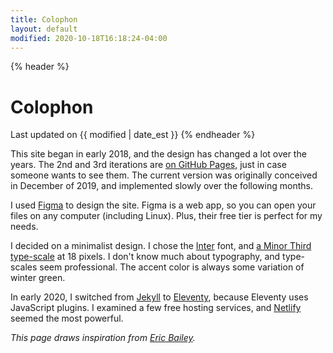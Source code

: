 ```yaml
---
title: Colophon
layout: default
modified: 2020-10-18T16:18:24-04:00
---
```


{% header %}
# Colophon
Last updated on {{ modified | date_est }}
{% endheader %}

This site began in early 2018, and the design has changed a lot over the years. The 2nd and 3rd iterations are [on GitHub Pages](https://binyamin.github.io/archives), just in case someone wants to see them. The current version was originally conceived in December of 2019, and implemented slowly over the following months.

I used [Figma](https://figma.com) to design the site. Figma is a web app, so you can open your files on any computer (including Linux). Plus, their free tier is perfect for my needs.

I decided on a minimalist design. I chose the [Inter](https://rsms.me/inter) font, and [a Minor Third type-scale](https://type-scale.com/?size=18&scale=1.200) at 18 pixels. I don't know much about typography, and type-scales seem professional. The accent color is always some variation of winter green.

In early 2020, I switched from [Jekyll](https://jekyllrb.com) to [Eleventy](https://11ty.dev), because Eleventy uses JavaScript plugins. I examined a few free hosting services, and [Netlify](https://netlify.com) seemed the most powerful.

_This page draws inspiration from [Eric Bailey](https://ericwbailey.design/colophon.html)._
